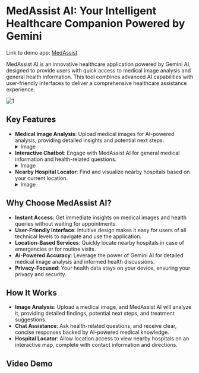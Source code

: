 # MedAssist AI: Your Intelligent Healthcare Companion Powered by Gemini


Link to demo app: [MedAssist](https://gemini-medassist.streamlit.app/)

MedAssist AI is an innovative healthcare application powered by Gemini AI, designed to provide users with quick access to medical image analysis and general health information. This tool combines advanced AI capabilities with user-friendly interfaces to deliver a comprehensive healthcare assistance experience.



![1](https://github.com/user-attachments/assets/ac7230fd-bda2-4e4e-a615-c160c93c3fd0)




## Key Features
-   **Medical Image Analysis**: Upload medical images for AI-powered analysis, providing detailed insights and potential next steps.
    <details><summary>Image</summary>
        <img src="https://github.com/user-attachments/assets/7b81dd92-413a-42d1-9a6e-f09ce1e1f4df">
    </details>
-   **Interactive Chatbot**: Engage with MedAssist AI for general medical information and health-related questions.
    <details><summary>Image</summary>
        <img src="https://github.com/user-attachments/assets/53869c69-dd27-414b-b05e-dc48be9cde1f">
    </details>
-   **Nearby Hospital Locator**: Find and visualize nearby hospitals based on your current location.
    <details><summary>Image</summary>
        <img src="https://github.com/user-attachments/assets/abea3efa-d18e-4b9f-a5d6-225231103770">
    </details>


## Why Choose MedAssist AI?
-   **Instant Access**: Get immediate insights on medical images and health queries without waiting for appointments.
-   **User-Friendly Interface**: Intuitive design makes it easy for users of all technical levels to navigate and use the application.
-   **Location-Based Services**: Quickly locate nearby hospitals in case of emergencies or for routine visits.
-   **AI-Powered Accuracy**: Leverage the power of Gemini AI for detailed medical image analysis and informed health discussions.
-   **Privacy-Focused**: Your health data stays on your device, ensuring your privacy and security.


## How It Works
-   **Image Analysis**: Upload a medical image, and MedAssist AI will analyze it, providing detailed findings, potential next steps, and treatment suggestions.
-   **Chat Assistance**: Ask health-related questions, and receive clear, concise responses backed by AI-powered medical knowledge.
-   **Hospital Locator**: Allow location access to view nearby hospitals on an interactive map, complete with contact information and directions.


## Video Demo


